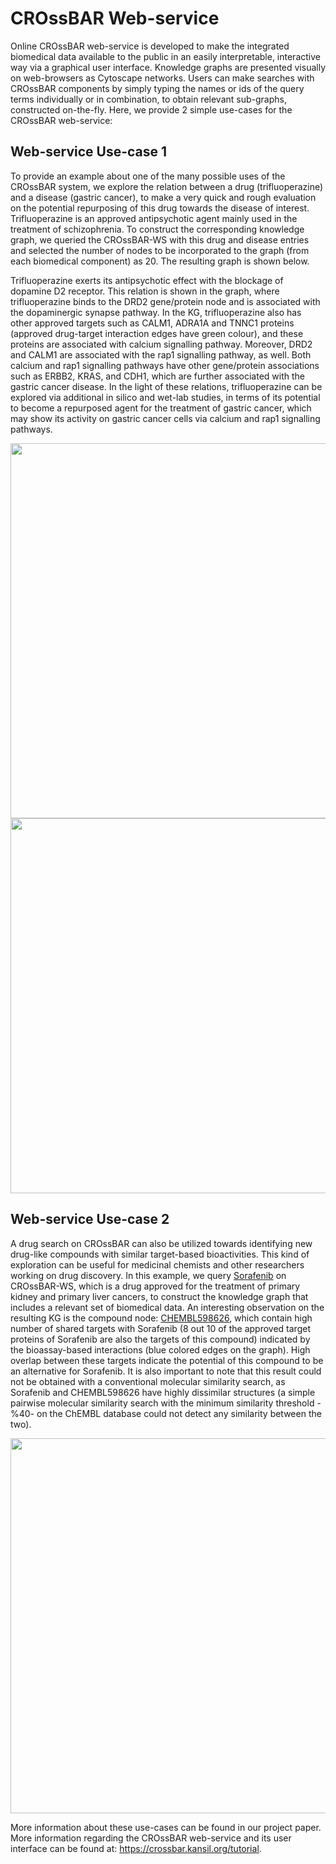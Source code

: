 # CROssBAR Web-service

Online CROssBAR web-service is developed to make the integrated biomedical data available to the public in an easily interpretable, interactive way via a graphical user interface. Knowledge graphs are presented visually on web-browsers as Cytoscape networks. Users can make searches with CROssBAR components by simply typing the names or ids of the query terms individually or in combination, to obtain relevant sub-graphs, constructed on-the-fly. Here, we provide 2 simple use-cases for the CROssBAR web-service:

## Web-service Use-case 1

To provide an example about one of the many possible uses of the CROssBAR system, we explore the relation between a drug (trifluoperazine) and a disease (gastric cancer), to make a very quick and rough evaluation on the potential repurposing of this drug towards the disease of interest. Trifluoperazine is an approved antipsychotic agent mainly used in the treatment of schizophrenia. To construct the corresponding knowledge graph, we queried the CROssBAR-WS with this drug and disease entries and selected the number of nodes to be incorporated to the graph (from each biomedical component) as 20. The resulting graph is shown below.

Trifluoperazine exerts its antipsychotic effect with the blockage of dopamine D2 receptor. This relation is shown in the graph, where trifluoperazine binds to the DRD2 gene/protein node and is associated with the dopaminergic synapse pathway. In the KG, trifluoperazine also has other approved targets such as CALM1, ADRA1A and TNNC1 proteins (approved drug-target interaction edges have green colour), and these proteins are associated with calcium signalling pathway. Moreover, DRD2 and CALM1 are associated with the rap1 signalling pathway, as well. Both calcium and rap1 signalling pathways have other gene/protein associations such as ERBB2, KRAS, and CDH1, which are further associated with the gastric cancer disease. In the light of these relations, trifluoperazine can be explored via additional in silico and wet-lab studies, in terms of its potential to become a repurposed agent for the treatment of gastric cancer, which may show its activity on gastric cancer cells via calcium and rap1 signalling pathways.

<img src="https://user-images.githubusercontent.com/13165170/88282469-49c4af00-ccf2-11ea-888a-4afb745ba98a.png" width="600"> 

<img src="https://user-images.githubusercontent.com/13165170/88282490-58ab6180-ccf2-11ea-8668-64d6bec14b9b.png" width="600"> 


## Web-service Use-case 2

A drug search on CROssBAR can also be utilized towards identifying new drug-like compounds with similar target-based bioactivities. This kind of exploration can be useful for medicinal chemists and other researchers working on drug discovery. In this example, we query [Sorafenib](https://www.drugbank.ca/drugs/DB00398) on CROssBAR-WS, which is a drug approved for the treatment of primary kidney and primary  liver cancers, to construct the knowledge graph that includes a relevant set of biomedical data. An interesting observation on the resulting KG is the compound node: [CHEMBL598626](https://www.ebi.ac.uk/chembl/compound_report_card/CHEMBL598626/), which contain high number of shared targets with Sorafenib (8 out 10 of the approved target proteins of Sorafenib are also the targets of this compound) indicated by the bioassay-based interactions (blue colored edges on the graph). High overlap between these targets indicate the potential of this compound to be an alternative for Sorafenib. It is also important to note that this result could not be obtained with a conventional molecular similarity search, as Sorafenib and CHEMBL598626 have highly dissimilar structures (a simple pairwise molecular similarity search with the minimum similarity threshold -%40- on the ChEMBL database could not detect any similarity between the two).

<img src="https://user-images.githubusercontent.com/13165170/88282515-63fe8d00-ccf2-11ea-9c45-ef8212840b60.png" width="600"> 


More information about these use-cases can be found in our project paper. More information regarding the CROssBAR web-service and its user interface can be found at: https://crossbar.kansil.org/tutorial.
